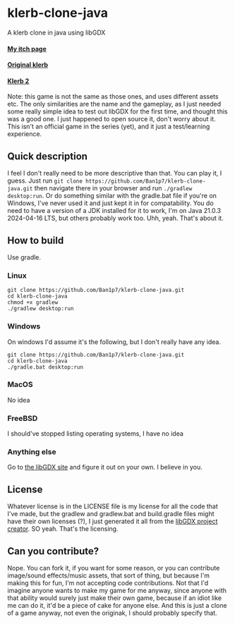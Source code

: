 # klerb-clone-java
A klerb clone in java using libGDX

#### [My itch page](https://nebjs.itch.io)
#### [Original klerb](https://nebjs.itch.io/klerb)
#### [Klerb 2](https://nebjs.itch.io/klerb2)

Note: this game is not the same as those ones, and uses different assets etc. The only similarities are the name and the gameplay, as I just needed some really simple idea to test out libGDX for the first time, and thought this was a good one. I just happened to open source it, don't worry about it. This isn't an official game in the series (yet), and it just a test/learning experience.

## Quick description
I feel I don't really need to be more descriptive than that. You can play it, I guess. Just run `git clone https://github.com/Ban1p7/klerb-clone-java.git` then navigate there in your browser and run `./gradlew desktop:run`. Or do something similar with the gradle.bat file if you're on Windows, I've never used it and just kept it in for compatability. You do need to have a version of a JDK installed for it to work, I'm on Java 21.0.3 2024-04-16 LTS, but others probably work too. Uhh, yeah. That's about it.


## How to build
Use gradle.

### Linux
```
git clone https://github.com/Ban1p7/klerb-clone-java.git
cd klerb-clone-java
chmod +x gradlew
./gradlew desktop:run
```
### Windows
On windows I'd assume it's the following, but I don't really have any idea.
```
git clone https://github.com/Ban1p7/klerb-clone-java.git
cd klerb-clone-java
./gradle.bat desktop:run
```
### MacOS
No idea
### FreeBSD
I should've stopped listing operating systems, I have no idea
### Anything else
Go to [the libGDX site](https://libgdx.com) and figure it out on your own. I believe in you.


## License
Whatever license is in the LICENSE file is my license for all the code that I've made, but the gradlew and gradlew.bat and build.gradle files might have their own licenses (?), I just generated it all from the [libGDX project creator](https://libgdx.com). SO yeah. That's the licensing.


## Can you contribute?
Nope. You can fork it, if you want for some reason, or you can contribute image/sound effects/music assets, that sort of thing, but because I'm making this for fun, I'm not accepting code contributions. Not that I'd imagine anyone wants to make my game for me anyway, since anyone with that ability would surely just make their own game, because if an idiot like me can do it, it'd be a piece of cake for anyone else. And this is just a clone of a game anyway, not even the originak, I should probably specify that.
